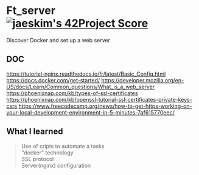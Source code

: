 # Ft_server [![jaeskim's 42Project Score](https://badge42.herokuapp.com/api/project/nmbabazi/ft_server)](https://github.com/JaeSeoKim/badge42)

Discover Docker and set up a web server

## DOC
https://tutoriel-nginx.readthedocs.io/fr/latest/Basic_Config.html
https://docs.docker.com/get-started/
https://developer.mozilla.org/en-US/docs/Learn/Common_questions/What_is_a_web_server
https://phoenixnap.com/kb/types-of-ssl-certificates
https://phoenixnap.com/kb/openssl-tutorial-ssl-certificates-private-keys-csrs
https://www.freecodecamp.org/news/how-to-get-https-working-on-your-local-development-environment-in-5-minutes-7af615770eec/

## What I learned
>Use of cripts to automate a tasks \
"docker" technology \
SSL protocol \
Server(nginx) configuration
